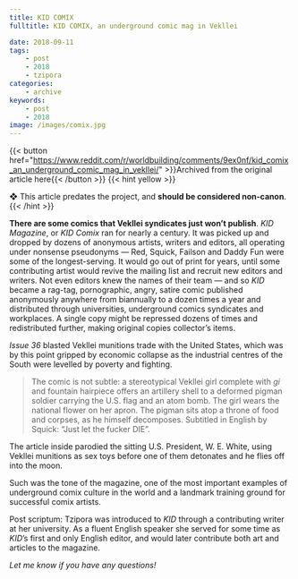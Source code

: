 ```yaml
---
title: KID COMIX
fulltitle: KID COMIX, an underground comic mag in Vekllei

date: 2018-09-11
tags:
    - post
    - 2018
    - tzipora
categories:
    - archive
keywords:
    - post
    - 2018
image: /images/comix.jpg
---
```

{{< button href="https://www.reddit.com/r/worldbuilding/comments/9ex0nf/kid_comix_an_underground_comic_mag_in_vekllei/" >}}Archived from the original article here{{< /button >}}
{{< hint yellow >}}

❖ This article predates the project, and **should be considered non-canon**.
{{< /hint >}}

**There are some comics that Vekllei syndicates just won’t publish**. *KID Magazine*, or *KID Comix* ran for nearly a century. It was picked up and dropped by dozens of anonymous artists, writers and editors, all operating under nonsense pseudonyms  —  Red, Squick, Failson and Daddy Fun were some of the longest-serving. It would go out of print for years, until some contributing artist would revive the mailing list and recruit new editors and writers. Not even editors knew the names of their team  —  and so *KID* became a rag-tag, pornographic, angry, satire comic published anonymously anywhere from biannually to a dozen times a year and distributed through universities, underground comics syndicates and workplaces. A single copy might be repressed dozens of times and redistributed further, making original copies collector’s items.

*Issue 36* blasted Vekllei munitions trade with the United States, which was by this point gripped by economic collapse as the industrial centres of the South were levelled by poverty and fighting.

>The comic is not subtle: a stereotypical Vekllei girl complete with *gi* and fountain hairpiece offers an artillery shell to a deformed pigman soldier carrying the U.S. flag and an atom bomb. The girl wears the national flower on her apron. The pigman sits atop a throne of food and corpses, as he himself decomposes. Subtitled in English by Squick: “Just let the fucker DIE”.

The article inside parodied the sitting U.S. President, W. E. White, using Vekllei munitions as sex toys before one of them detonates and he flies off into the moon.

Such was the tone of the magazine, one of the most important examples of underground comix culture in the world and a landmark training ground for successful comix artists.

Post scriptum: Tzipora was introduced to *KID* through a contributing writer at her university. As a fluent English speaker she served for some time as *KID*’s first and only English editor, and would later contribute both art and articles to the magazine.

*Let me know if you have any questions!*
